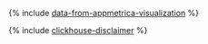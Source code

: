 {% include [data-from-appmetrica-visualization](../../_tutorials/datalens/data-from-appmetrica-visualization.md) %}

{% include [clickhouse-disclaimer](../../_includes/clickhouse-disclaimer.md) %}
